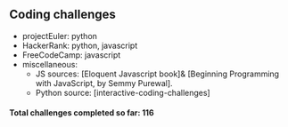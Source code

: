 ## Coding challenges

* projectEuler: python
* HackerRank: python, javascript
* FreeCodeCamp: javascript
* miscellaneous:
    * JS sources: [Eloquent Javascript book]& [Beginning Programming with JavaScript, by Semmy Purewal].
    * Python source: [interactive-coding-challenges]



#### Total challenges completed so far: 116
